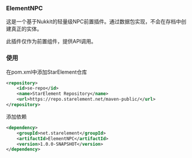 ### ElementNPC
这是一个基于Nukkit的轻量级NPC前置插件。通过数据包实现，不会在存档中创建真正的实体。

此插件仅作为前置组件，提供API调用。

### 使用

在pom.xml中添加StarElement仓库
```xml
<repository>
    <id>se-repo</id>
    <name>StarElement Repository</name>
    <url>https://repo.starelement.net/maven-public/</url>
</repository>
```

添加依赖
```xml
<dependency>
    <groupId>net.starelement</groupId>
    <artifactId>ElementNPC</artifactId>
    <version>1.0.0-SNAPSHOT</version>
</dependency>
```
